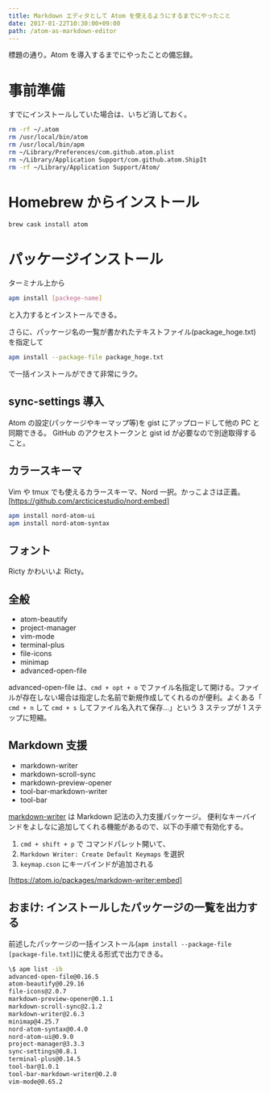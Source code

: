 ```yaml
---
title: Markdown エディタとして Atom を使えるようにするまでにやったこと
date: 2017-01-22T10:30:00+09:00
path: /atom-as-markdown-editor
---
```


標題の通り。Atom を導入するまでにやったことの備忘録。

# 事前準備

すでにインストールしていた場合は、いちど消しておく。

```sh
rm -rf ~/.atom
rm /usr/local/bin/atom
rm /usr/local/bin/apm
rm ~/Library/Preferences/com.github.atom.plist
rm ~/Library/Application Support/com.github.atom.ShipIt
rm -rf ~/Library/Application Support/Atom/
```

# Homebrew からインストール

```sh
brew cask install atom
```

# パッケージインストール

ターミナル上から

```sh
apm install [packege-name]
```

と入力するとインストールできる。

さらに、パッケージ名の一覧が書かれたテキストファイル(package_hoge.txt)を指定して

```sh
apm install --package-file package_hoge.txt
```

で一括インストールができて非常にラク。

## sync-settings 導入

Atom の設定(パッケージやキーマップ等)を gist にアップロードして他の PC と同期できる。
GitHub のアクセストークンと gist id が必要なので別途取得すること。

## カラースキーマ

Vim や tmux でも使えるカラースキーマ、Nord 一択。かっこよさは正義。
[https://github.com/arcticicestudio/nord:embed]

```sh
apm install nord-atom-ui
apm install nord-atom-syntax
```

## フォント

Ricty かわいいよ Ricty。

## 全般

- atom-beautify
- project-manager
- vim-mode
- terminal-plus
- file-icons
- minimap
- advanced-open-file

advanced-open-file は、`cmd + opt + o` でファイル名指定して開ける。ファイルが存在しない場合は指定した名前で新規作成してくれるのが便利。よくある「 `cmd + n` して `cmd + s` してファイル名入れて保存…」という 3 ステップが 1 ステップに短縮。

## Markdown 支援

- markdown-writer
- markdown-scroll-sync
- markdown-preview-opener
- tool-bar-markdown-writer
- tool-bar

[markdown-writer](https://atom.io/packages/markdown-writer) は Markdown 記法の入力支援パッケージ。
便利なキーバインドをよしなに追加してくれる機能があるので、以下の手順で有効化する。

1. `cmd + shift + p` で コマンドパレット開いて、
2. `Markdown Writer: Create Default Keymaps` を選択
3. `keymap.cson` にキーバインドが追加される

[https://atom.io/packages/markdown-writer:embed]

## おまけ: インストールしたパッケージの一覧を出力する

前述したパッケージの一括インストール(`apm install --package-file [package-file.txt]`)に使える形式で出力できる。

```sh
\$ apm list -ib
advanced-open-file@0.16.5
atom-beautify@0.29.16
file-icons@2.0.7
markdown-preview-opener@0.1.1
markdown-scroll-sync@2.1.2
markdown-writer@2.6.3
minimap@4.25.7
nord-atom-syntax@0.4.0
nord-atom-ui@0.9.0
project-manager@3.3.3
sync-settings@0.8.1
terminal-plus@0.14.5
tool-bar@1.0.1
tool-bar-markdown-writer@0.2.0
vim-mode@0.65.2
```
